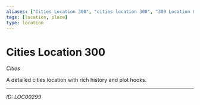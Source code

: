 ```yaml
---
aliases: ["Cities Location 300", "cities location 300", "300 Location Cities"]
tags: [location, place]
type: location
---
```


# Cities Location 300

*Cities*

A detailed cities location with rich history and plot hooks.

---
*ID: LOC00299*